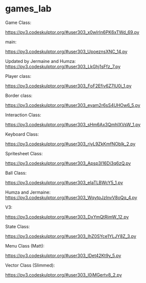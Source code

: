 # games_lab

Game Class:

https://py3.codeskulptor.org/#user303_x0wIrIn6PK6xTWd_69.py

main:

https://py3.codeskulptor.org/#user303_UpoeznsXNC_14.py

Updated by Jermaine and Humza:
https://py3.codeskulptor.org/#user303_LkGhj1sFfz_7.py

Player class:

https://py3.codeskulptor.org/#user303_FoF2Efiv6Z7lU0i_1.py

Border class:

https://py3.codeskulptor.org/#user303_eyam2r6sS4UHOw6_5.py

Interaction Class:

https://py3.codeskulptor.org/#user303_sHm6Ax3QmhlXVsW_1.py

Keyboard Class:

https://py3.codeskulptor.org/#user303_riyL9ZkKmfNOblk_2.py

Spritesheet Class:

https://py3.codeskulptor.org/#user303_Apsp3I16Di3q6zQ.py

Ball Class:

https://py3.codeskulptor.org/#user303_eIaTLBWcY5_1.py

Humza and Jermaine:
https://py3.codeskulptor.org/#user303_WqytpJzInvV8oQq_4.py

V3:

https://py3.codeskulptor.org/#user303_DxYmQtRimW_12.py

State Class:

https://py3.codeskulptor.org/#user303_IhZ0SYce1YLJY8Z_3.py

Menu Class (Matt):

https://py3.codeskulptor.org/#user303_lDet42Kt9y_5.py

Vector Class (Slimmed):

https://py3.codeskulptor.org/#user303_I0jMGertv8_2.py

